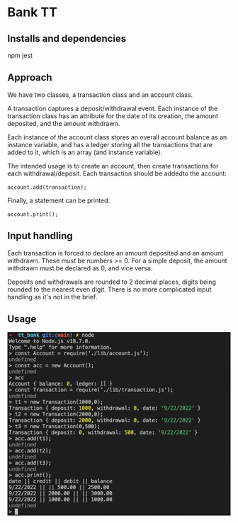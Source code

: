 # Bank TT


## Installs and dependencies

npm
jest


## Approach

We have two classes, a transaction class and an account class. 

A transaction captures a deposit/withdrawal event. Each instance of the transaction class has an attribute for the date of its creation, the amount deposited, and the amount withdrawn.

Each instance of the account class stores an overall account balance as an instance variable, and has a ledger storing all the transactions that are added to it, which is an array (and instance variable). 

The intended usage is to create an account, then create transactions for each withdrawal/deposit. Each transaction should be addedto the account:
```
account.add(transaction);
```
Finally, a statement can be printed: 
```
account.print();
```

## Input handling

Each transaction is forced to declare an amount deposited and an amount withdrawn. These must be numbers >= 0. For a simple deposit, the amount withdrawn must be declared as 0, and vice versa. 

Deposits and withdrawals are rounded to 2 decimal places, digits being rounded to the nearest even digit. There is no more complicated input handling as it's not in the brief. 


## Usage

![ScreenShot](./bank_app_screenshot.png)


